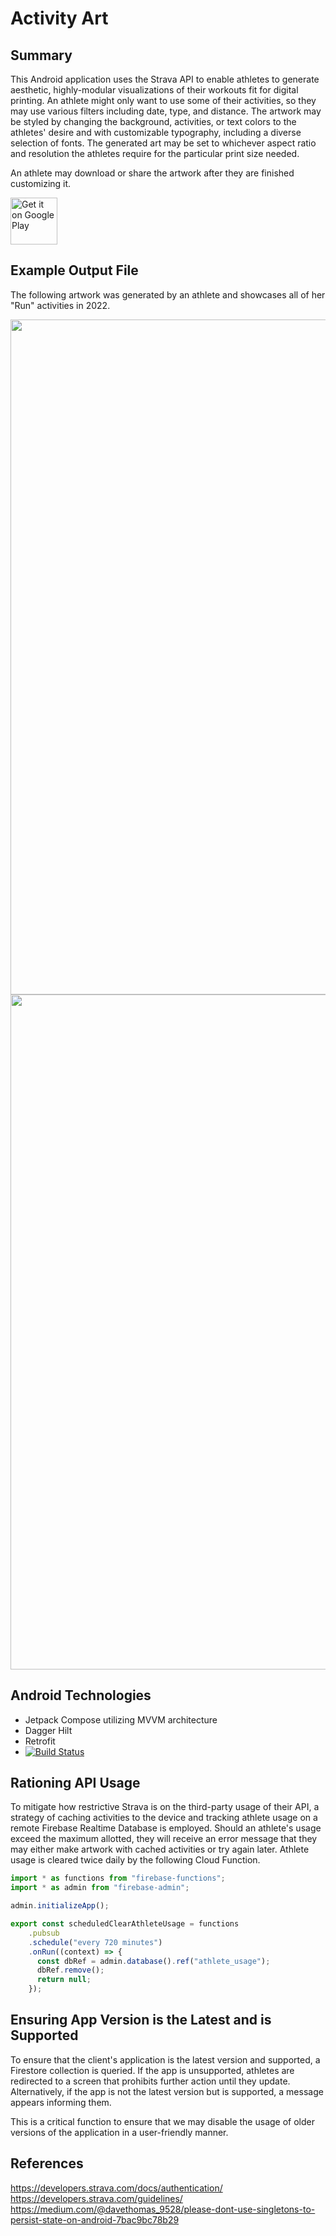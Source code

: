 # Activity Art

## Summary
This Android application uses the Strava API to enable athletes to generate aesthetic, highly-modular visualizations of their workouts fit for digital printing. An athlete might only want to use some of their activities, so they may use various filters including date, type, and distance. The artwork may be styled by changing the background, activities, or text colors to the athletes' desire and with customizable typography, including a diverse selection of fonts. The generated art may be set to whichever aspect ratio and resolution the athletes require for the particular print size needed.

An athlete may download or share the artwork after they are finished customizing it.

<a href='https://play.google.com/store/apps/details?id=com.activityartapp'><img height="75"  alt='Get it on Google Play' src='https://play.google.com/intl/en_us/badges/static/images/badges/en_badge_web_generic.png'/></a>

## Example Output File
The following artwork was generated by an athlete and showcases all of her "Run" activities in 2022.

<img width="1080px" src="https://user-images.githubusercontent.com/77797048/211247573-ed07d050-9749-4b7c-93fa-2948bdb688ef.png">
<img width="1080px" src="https://user-images.githubusercontent.com/77797048/212821139-e96fe473-c26a-4381-ba30-85b82a11ee95.png">

## Android Technologies

* Jetpack Compose utilizing MVVM architecture
* Dagger Hilt
* Retrofit
* [![Build Status](https://app.bitrise.io/app/329fbd21a19fa0ff/status.svg?token=PrBFv8aiU3XJ4EJoG1AIpg&branch=master)](https://app.bitrise.io/app/329fbd21a19fa0ff)


## Rationing API Usage
To mitigate how restrictive Strava is on the third-party usage of their API, a strategy of caching activities to the device and tracking athlete usage on a remote Firebase Realtime Database is employed. Should an athlete's usage exceed the maximum allotted, they will receive an error message that they may either make artwork with cached activities or try again later.
Athlete usage is cleared twice daily by the following Cloud Function.

```typescript
import * as functions from "firebase-functions";
import * as admin from "firebase-admin";

admin.initializeApp();

export const scheduledClearAthleteUsage = functions
    .pubsub
    .schedule("every 720 minutes")
    .onRun((context) => {
      const dbRef = admin.database().ref("athlete_usage");
      dbRef.remove();
      return null;
    });
```

## Ensuring App Version is the Latest and is Supported
To ensure that the client's application is the latest version and supported, a Firestore collection is queried. If the app is unsupported, athletes are redirected to a screen that prohibits further action until they update. Alternatively, if the app is not the latest version but is supported, a message appears informing them. 

This is a critical function to ensure that we may disable the usage of older versions of the application in a user-friendly manner.

## References
https://developers.strava.com/docs/authentication/<br>
https://developers.strava.com/guidelines/<br>
https://medium.com/@davethomas_9528/please-dont-use-singletons-to-persist-state-on-android-7bac9bc78b29<br>
